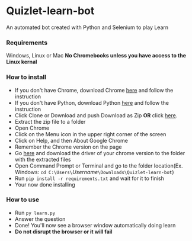 # Quizlet-learn-bot
An automated bot created with Python and Selenium to play Learn
### Requirements
Windows, Linux or Mac
**No Chromebooks unless you have access to the Linux kernal**
### How to install
- If you don't have Chrome, download Chrome [here](https://www.google.com/chrome/) and follow the instruction
- If you don't have Python, download Python [here](https://www.python.org/downloads/) and follow the instruction
- Click Clone or Download and push Download as Zip **OR** click [here](https://github.com/AdvaitJayadevanNair/Quizlet-learn-bot/archive/main.zip).
- Extract the zip file to a folder
- Open Chrome
- Click on the Menu icon in the upper right corner of the screen
- Click on Help, and then About Google Chrome
- Remember the Chrome version on the page
- Go [here](https://chromedriver.chromium.org/downloads) and download the driver of your chrome version to the folder with the extracted files
- Open Command Prompt or Terminal and go to the folder location(Ex. Windows: `cd C:\Users\`*Username*`\Downloads\Quizlet-learn-bot`)
- Run `pip install -r requirements.txt` and wait for it to finish
- Your now done installing
### How to use
- Run `py learn.py`
- Answer the question
- Done! You'll now see a browser window automatically doing learn
- **Do not disrupt the browser or it will fail**
